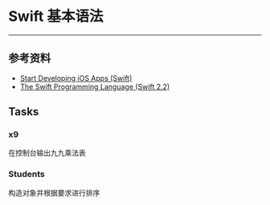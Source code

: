 # Swift 基本语法
- - -

## 参考资料
- [Start Developing iOS Apps (Swift)](https://developer.apple.com/library/prerelease/ios/referencelibrary/GettingStarted/DevelopiOSAppsSwift/)
- [The Swift Programming Language (Swift 2.2)](https://developer.apple.com/library/ios/documentation/Swift/Conceptual/Swift_Programming_Language/index.html#//apple_ref/doc/uid/TP40014097-CH3-ID0)

## Tasks

### x9
在控制台输出九九乘法表

### Students
构造对象并根据要求进行排序
